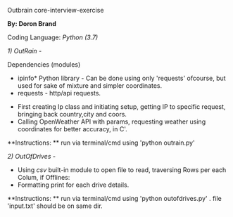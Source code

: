 Outbrain
core-interview-exercise

**By: Doron Brand**

Coding Language: *Python (3.7)*

_1) OutRain -_ 

Dependencies (modules)
* ipinfo* Python library - Can be done using only 'requests' ofcourse, but used for sake of mixture and simpler coordinates.
* requests - http/api requests.

- First creating Ip class and initiating setup, getting IP to specific request, bringing back country,city and coors.
- Calling OpenWeather API with params, requesting weather using coordinates for better accuracy, in C'.

**Instructions: ** run via terminal/cmd using 'python outrain.py'

_2) OutOfDrives -_

- Using *csv* built-in module to open file to read, traversing Rows per each Colum, if Offlines:
- Formatting print for each drive details.

**Instructions: ** run via terminal/cmd using 'python outofdrives.py' . file 'input.txt' should be on same dir.



	
